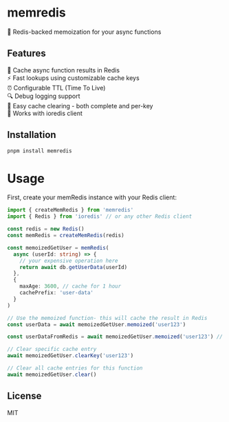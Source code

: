 # memredis 

🚀 Redis-backed memoization for your async functions

## Features

🔄 Cache async function results in Redis  
⚡ Fast lookups using customizable cache keys  
⏰ Configurable TTL (Time To Live)  
🔍 Debug logging support  
🧹 Easy cache clearing - both complete and per-key  
🔌 Works with ioredis client  

## Installation

```bash
pnpm install memredis
```

# Usage
First, create your memRedis instance with your Redis client:

```typescript
import { createMemRedis } from 'memredis'
import { Redis } from 'ioredis' // or any other Redis client

const redis = new Redis()
const memRedis = createMemRedis(redis)

const memoizedGetUser = memRedis(
  async (userId: string) => {
    // your expensive operation here
    return await db.getUserData(userId)
  },
  {
    maxAge: 3600, // cache for 1 hour
    cachePrefix: 'user-data'
  }
)

// Use the memoized function- this will cache the result in Redis
const userData = await memoizedGetUser.memoized('user123')

const userDataFromRedis = await memoizedGetUser.memoized('user123') // this will return the cached result

// Clear specific cache entry
await memoizedGetUser.clearKey('user123')

// Clear all cache entries for this function
await memoizedGetUser.clear()
```

## License 

MIT
